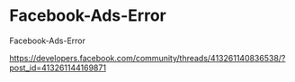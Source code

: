 # Facebook-Ads-Error
Facebook-Ads-Error

https://developers.facebook.com/community/threads/413261140836538/?post_id=413261144169871